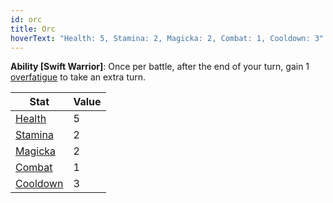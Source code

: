 ```yaml
---
id: orc
title: Orc
hoverText: "Health: 5, Stamina: 2, Magicka: 2, Combat: 1, Cooldown: 3"
---
```


**Ability [Swift Warrior]**: Once per battle, after the end of your turn, gain 1 [overfatigue](/docs/all/other/fatigue) to take an extra turn.

| Stat | Value |
|-----------|-------|
| [Health](/docs/all/stats/health)    |   5   |
| [Stamina](/docs/all/stats/stamina)   |   2   |
| [Magicka](/docs/all/stats/magicka)   |   2   |
| [Combat](/docs/all/stats/combat)    |   1   |
| [Cooldown](/docs/all/stats/cooldown)  |   3  |